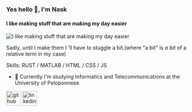 ### Yes hello 👋, I'm Nask 
#### I like making stuff that are making my day easier
![I like making stuff that are making my day easier](https://www.meme-arsenal.com/memes/7983ef1f119ac3adc7b915b222121cce.jpg)

Sadly, until I make them I 'll have to stuggle a bit.(where "a bit" is *a bit* of a relative term in my case)

Skills: RUST / MATLAB / HTML / CSS / JS

- 🔭 Currently I'm studying Informatics and Telecommunications at the University of Peloponnese. 


[<img src='https://cdn.jsdelivr.net/npm/simple-icons@3.0.1/icons/github.svg' alt='github' height='40'>](https://github.com/Naskarios)  [<img src='https://cdn.jsdelivr.net/npm/simple-icons@3.0.1/icons/linkedin.svg' alt='linkedin' height='40'>](https://www.linkedin.com/in/nasoskarras/)  

